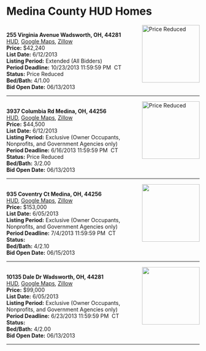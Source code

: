 # Medina County HUD Homes

[<img alt="Price Reduced" src="https://www.hudhomestore.com/pages/ImageShow.aspx?Case=412-559478" align="right" style="height:150px;">](http://www.hudhomestore.com/Listing/PropertyDetails.aspx?caseNumber=412-559478)  
**255 Virginia Avenue Wadsworth, OH, 44281**  
[HUD](http://www.hudhomestore.com/Listing/PropertyDetails.aspx?caseNumber=412-559478), [Google Maps](http://maps.google.com/maps?q=255+Virginia+Avenue+Wadsworth%2C+OH%2C+44281), [Zillow](http://www.zillow.com/homes/255+Virginia+Avenue+Wadsworth%2C+OH%2C+44281/)  
**Price:** $42,240  
**List Date:** 6/12/2013  
**Listing Period:** Extended (All Bidders)  
**Period Deadline:** 10/23/2013 11:59:59 PM  CT  
**Status:** Price Reduced  
**Bed/Bath:** 4/1.00  
**Bid Open Date:** 06/13/2013

***

[<img alt="Price Reduced" src="https://www.hudhomestore.com/pages/ImageShow.aspx?Case=412-524565" align="right" style="height:150px;">](http://www.hudhomestore.com/Listing/PropertyDetails.aspx?caseNumber=412-524565)  
**3937 Columbia Rd Medina, OH, 44256**  
[HUD](http://www.hudhomestore.com/Listing/PropertyDetails.aspx?caseNumber=412-524565), [Google Maps](http://maps.google.com/maps?q=3937+Columbia+Rd+Medina%2C+OH%2C+44256), [Zillow](http://www.zillow.com/homes/3937+Columbia+Rd+Medina%2C+OH%2C+44256/)  
**Price:** $44,500  
**List Date:** 6/12/2013  
**Listing Period:** Exclusive (Owner Occupants, Nonprofits, and Government Agencies only)  
**Period Deadline:** 6/16/2013 11:59:59 PM  CT  
**Status:** Price Reduced  
**Bed/Bath:** 3/2.00  
**Bid Open Date:** 06/13/2013

***

[<img alt="" src="https://www.hudhomestore.com/pages/ImageShow.aspx?Case=412-533621" align="right" style="height:150px;">](http://www.hudhomestore.com/Listing/PropertyDetails.aspx?caseNumber=412-533621)  
**935 Coventry Ct Medina, OH, 44256**  
[HUD](http://www.hudhomestore.com/Listing/PropertyDetails.aspx?caseNumber=412-533621), [Google Maps](http://maps.google.com/maps?q=935+Coventry+Ct+Medina%2C+OH%2C+44256), [Zillow](http://www.zillow.com/homes/935+Coventry+Ct+Medina%2C+OH%2C+44256/)  
**Price:** $153,000  
**List Date:** 6/05/2013  
**Listing Period:** Exclusive (Owner Occupants, Nonprofits, and Government Agencies only)  
**Period Deadline:** 7/4/2013 11:59:59 PM  CT  
**Status:**   
**Bed/Bath:** 4/2.10  
**Bid Open Date:** 06/15/2013

***

[<img alt="" src="https://www.hudhomestore.com/pages/ImageShow.aspx?Case=412-528565" align="right" style="height:150px;">](http://www.hudhomestore.com/Listing/PropertyDetails.aspx?caseNumber=412-528565)  
**10135 Dale Dr Wadsworth, OH, 44281**  
[HUD](http://www.hudhomestore.com/Listing/PropertyDetails.aspx?caseNumber=412-528565), [Google Maps](http://maps.google.com/maps?q=10135+Dale+Dr+Wadsworth%2C+OH%2C+44281), [Zillow](http://www.zillow.com/homes/10135+Dale+Dr+Wadsworth%2C+OH%2C+44281/)  
**Price:** $99,000  
**List Date:** 6/05/2013  
**Listing Period:** Exclusive (Owner Occupants, Nonprofits, and Government Agencies only)  
**Period Deadline:** 6/23/2013 11:59:59 PM  CT  
**Status:**   
**Bed/Bath:** 4/2.00  
**Bid Open Date:** 06/13/2013

***

